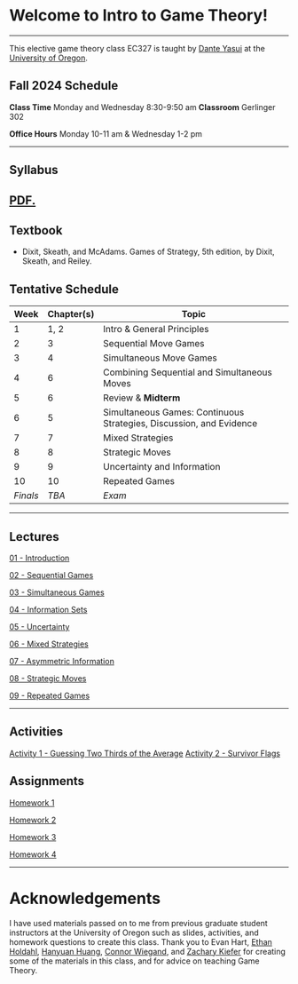 # Welcome to Intro to Game Theory! 
---
This elective game theory class EC327 is taught by [Dante Yasui](https://cas.uoregon.edu/directory/economics/all/dyasui)
at the [University of Oregon](https://socialsciences.uoregon.edu/economics).

## **Fall 2024** Schedule
**Class Time** Monday and Wednesday 8:30-9:50 am
**Classroom** Gerlinger 302

**Office Hours** Monday 10-11 am \& Wednesday 1-2 pm

---

## Syllabus

<a href="Syllabus/main.pdf" target="_blank">PDF.</a>
---

## Textbook
 - Dixit, Skeath, and McAdams. Games of Strategy, 5th edition, by Dixit, Skeath, and Reiley.

## Tentative Schedule

| **Week** | **Chapter(s)** | **Topic**                                                           |
|----------|----------------|---------------------------------------------------------------------|
| 1        | 1, 2           | Intro & General Principles                                          |
| 2        | 3              | Sequential Move Games                                               |
| 3        | 4              | Simultaneous Move Games                                             |
| 4        | 6              | Combining Sequential and Simultaneous Moves                         |
| 5        | 6              | Review & **Midterm**                                                |
| 6        | 5              | Simultaneous Games: Continuous Strategies, Discussion, and Evidence |
| 7        | 7              | Mixed Strategies                                                    |
| 8        | 8              | Strategic Moves                                                     |
| 9        | 9              | Uncertainty and Information                                         |
| 10       | 10             | Repeated Games                                                      |
| *Finals* | *TBA*          | *Exam*                                                              |

---

## Lectures

[01 - Introduction](https://dyasui.github.io/EC327/Slides/01Intro/01-main.html)

[02 - Sequential Games](https://dyasui.github.io/EC327/Slides/02SequentialGames/02-main.html)

[03 - Simultaneous Games](https://dyasui.github.io/EC327/Slides/03SimultaneousGames/beamer/main.html)

[04 - Information Sets](https://dyasui.github.io/EC327/Slides/04InfoSets/main.html)

[05 - Uncertainty]()

[06 - Mixed Strategies]()

[07 - Asymmetric Information]()

[08 - Strategic Moves]()

[09 - Repeated Games]()

---

## Activities

[Activity 1 - Guessing Two Thirds of the Average](https://dyasui.github.io/EC327/activities/01GuessTwoThirds/GuessTwoThirds.html)
[Activity 2 - Survivor Flags](https://dyasui.github.io/EC327/activities/02SurvivorFlags/SurvivorFlags.html)

## Assignments 

<a href="Homework/assignment1/main.pdf" target="_blank">Homework 1</a>

[Homework 2](https://dyasui.github.io/EC327/Homework/assignment2/main.pdf)

[Homework 3](https://dyasui.github.io/EC327/Homework/assignment3/main.pdf)

[Homework 4](https://dyasui.github.io/EC327/Homework/assignment4/main.pdf)

---

# Acknowledgements

I have used materials passed on to me from previous graduate student instructors at the University of Oregon
such as slides, activities, and homework questions to create this class.
Thank you to Evan Hart,
[Ethan Holdahl](https://ethanholdahl.com/),
[Hanyuan Huang](https://sites.google.com/view/hanyuanhuang/),
[Connor Wiegand](https://ctwie.me/),
and [Zachary Kiefer](https://zkiefer10.github.io/)
for creating some of the materials in this class,
and for advice on teaching Game Theory.

